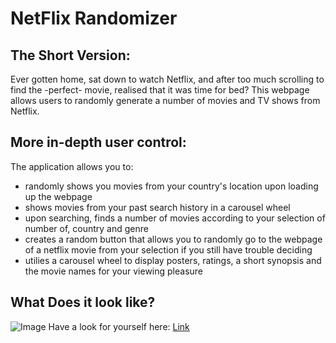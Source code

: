 # NetFlix Randomizer

## The Short Version:
Ever gotten home, sat down to watch Netflix, and after too much scrolling to find the -perfect- movie, realised that it was time for bed? This webpage allows users to randomly generate a number of movies and TV shows from Netflix.

## More in-depth user control:
The application allows you to: 
 * randomly shows you movies from your country's location upon loading up the webpage
 * shows movies from your past search history in a carousel wheel
 * upon searching, finds a number of movies according to your selection of number of, country and genre
 * creates a random button that allows you to randomly go to the webpage of a netflix movie from your selection if you still have trouble deciding
 * utilies a carousel wheel to display posters, ratings, a short synopsis and the movie names for your viewing pleasure
 
## What Does it look like?
![Image]()
Have a look for yourself here: [Link]()
